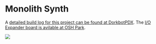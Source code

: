 # Monolith Synth

A [detailed build log for this project can be found at DorkbotPDX](https://dorkbotpdx.org/node/1274).  The [I/O Expander board is avilable at OSH Park](https://oshpark.com/shared_projects/jiW2r6f5).

[![](https://www.pjrc.com/teensy/monolith_synth/card_mf2017_front.png)](https://dorkbotpdx.org/node/1274)

